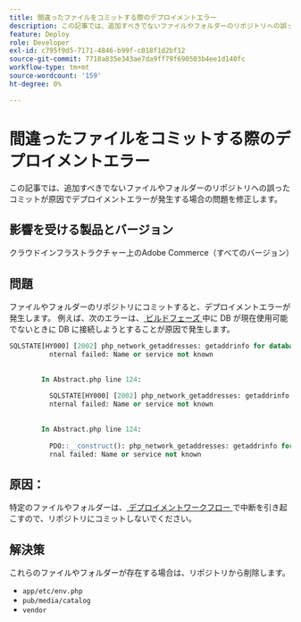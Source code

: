 ```yaml
---
title: 間違ったファイルをコミットする際のデプロイメントエラー
description: この記事では、追加すべきでないファイルやフォルダーのリポジトリへの誤ったコミットが原因でデプロイメントエラーが発生する場合の問題に対する解決策を説明します。
feature: Deploy
role: Developer
exl-id: c795f9d5-7171-4846-b99f-c018f1d2bf12
source-git-commit: 7718a835e343ae7da9ff79f690503b4ee1d140fc
workflow-type: tm+mt
source-wordcount: '159'
ht-degree: 0%

---
```


# 間違ったファイルをコミットする際のデプロイメントエラー

この記事では、追加すべきでないファイルやフォルダーのリポジトリへの誤ったコミットが原因でデプロイメントエラーが発生する場合の問題を修正します。

## 影響を受ける製品とバージョン

クラウドインフラストラクチャー上のAdobe Commerce（すべてのバージョン）

## 問題

ファイルやフォルダーのリポジトリにコミットすると、デプロイメントエラーが発生します。 例えば、次のエラーは、[ ビルドフェーズ ](https://experienceleague.adobe.com/docs/commerce-cloud-service/user-guide/develop/deploy/process.html#build-phase) 中に DB が現在使用可能でないときに DB に接続しようとすることが原因で発生します。

```SQL
SQLSTATE[HY000] [2002] php_network_getaddresses: getaddrinfo for database.i  
          nternal failed: Name or service not known                                    
                                                                                       
        
        In Abstract.php line 124:
                                                                                       
          SQLSTATE[HY000] [2002] php_network_getaddresses: getaddrinfo for database.i  
          nternal failed: Name or service not known                                    
                                                                                       
        
        In Abstract.php line 124:
                                                                                       
          PDO::__construct(): php_network_getaddresses: getaddrinfo for database.inte  
          rnal failed: Name or service not known       
```

## 原因：

特定のファイルやフォルダーは、[ デプロイメントワークフロー ](https://experienceleague.adobe.com/docs/commerce-cloud-service/user-guide/develop/deploy/process.html) で中断を引き起こすので、リポジトリにコミットしないでください。

## 解決策

これらのファイルやフォルダーが存在する場合は、リポジトリから削除します。

* `app/etc/env.php`
* `pub/media/catalog`
* `vendor`
